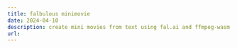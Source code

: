 ```yaml
---
title: falbulous minimovie
date: 2024-04-10
description: create mini movies from text using fal.ai and ffmpeg-wasm
url:
---
```

